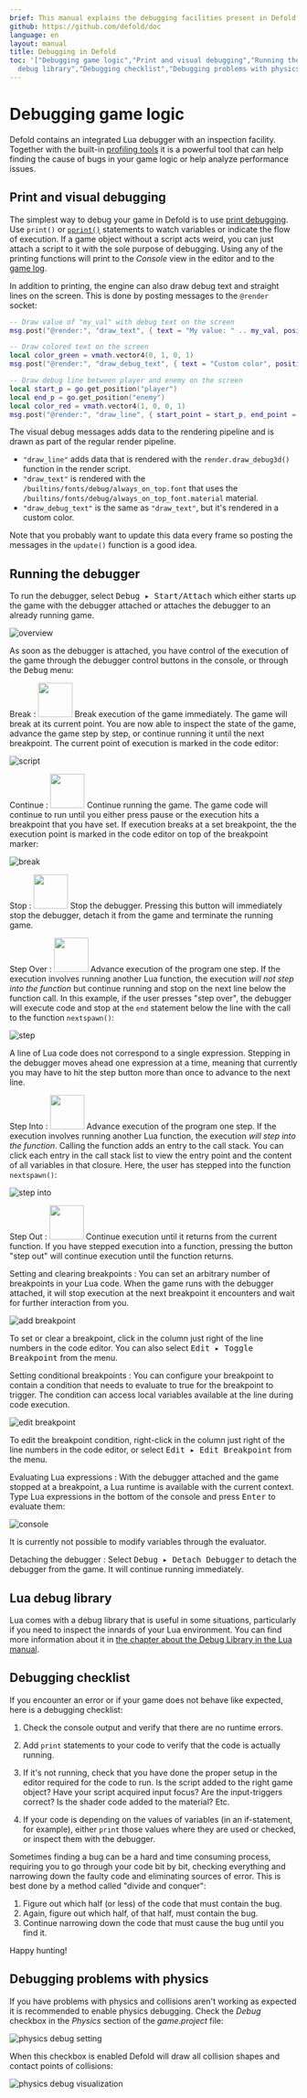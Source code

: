 ```yaml
---
brief: This manual explains the debugging facilities present in Defold.
github: https://github.com/defold/doc
language: en
layout: manual
title: Debugging in Defold
toc: '["Debugging game logic","Print and visual debugging","Running the debugger","Lua
  debug library","Debugging checklist","Debugging problems with physics"]'
---
```


# Debugging game logic

Defold contains an integrated Lua debugger with an inspection facility. Together with the built-in [profiling tools](/manuals/profiling) it is a powerful tool that can help finding the cause of bugs in your game logic or help analyze performance issues.

## Print and visual debugging

The simplest way to debug your game in Defold is to use [print debugging](http://en.wikipedia.org/wiki/Debugging#Techniques). Use `print()` or [`pprint()`](/ref/builtins#pprint) statements to watch variables or indicate the flow of execution. If a game object without a script acts weird, you can just attach a script to it with the sole purpose of debugging. Using any of the printing functions will print to the *Console* view in the editor and to the [game log](/manuals/debugging-game-and-system-logs).

In addition to printing, the engine can also draw debug text and straight lines on the screen. This is done by posting messages to the `@render` socket:

```lua
-- Draw value of "my_val" with debug text on the screen
msg.post("@render:", "draw_text", { text = "My value: " .. my_val, position = vmath.vector3(200, 200, 0) })

-- Draw colored text on the screen
local color_green = vmath.vector4(0, 1, 0, 1)
msg.post("@render:", "draw_debug_text", { text = "Custom color", position = vmath.vector3(200, 180, 0), color = color_green })

-- Draw debug line between player and enemy on the screen
local start_p = go.get_position("player")
local end_p = go.get_position("enemy")
local color_red = vmath.vector4(1, 0, 0, 1)
msg.post("@render:", "draw_line", { start_point = start_p, end_point = end_p, color = color_red })
```

The visual debug messages adds data to the rendering pipeline and is drawn as part of the regular render pipeline.

* `"draw_line"` adds data that is rendered with the `render.draw_debug3d()` function in the render script.
* `"draw_text"` is rendered with the `/builtins/fonts/debug/always_on_top.font` that uses the `/builtins/fonts/debug/always_on_top_font.material` material.
* `"draw_debug_text"` is the same as `"draw_text"`, but it's rendered in a custom color.

Note that you probably want to update this data every frame so posting the messages in the `update()` function is a good idea.

## Running the debugger

To run the debugger, select <kbd>Debug ▸ Start/Attach</kbd> which either starts up the game with the debugger attached or attaches the debugger to an already running game.

![overview](../images/debugging/overview.png)

As soon as the debugger is attached, you have control of the execution of the game through the debugger control buttons in the console, or through the <kbd>Debug</kbd> menu:

Break
: <img src='../images/debugging/pause.svg' width='60px'/>
  Break execution of the game immediately. The game will break at its current point. You are now able to inspect the state of the game, advance the game step by step, or continue running it until the next breakpoint. The current point of execution is marked in the code editor:

  ![script](../images/debugging/script.png)

Continue
: <img src='../images/debugging/play.svg' width='60px'/>
  Continue running the game. The game code will continue to run until you either press pause or the execution hits a breakpoint that you have set. If execution breaks at a set breakpoint, the the execution point is marked in the code editor on top of the breakpoint marker:

  ![break](../images/debugging/break.png)

Stop
: <img src='../images/debugging/stop.svg' width='60px'/>
  Stop the debugger. Pressing this button will immediately stop the debugger, detach it from the game and terminate the running game.

Step Over
: <img src='../images/debugging/step_over.svg' width='60px'/>
  Advance execution of the program one step. If the execution involves running another Lua function, the execution _will not step into the function_ but continue running and stop on the next line below the function call. In this example, if the user presses "step over", the debugger will execute code and stop at the `end` statement below the line with the call to the function `nextspawn()`:

  ![step](../images/debugging/step.png)

<div class='sidenote' markdown='1'>
A line of Lua code does not correspond to a single expression. Stepping in the debugger moves ahead one expression at a time, meaning that currently you may have to hit the step button more than once to advance to the next line.
</div>

Step Into
: <img src='../images/debugging/step_in.svg' width='60px'/>
  Advance execution of the program one step. If the execution involves running another Lua function, the execution _will step into the function_. Calling the function adds an entry to the call stack. You can click each entry in the call stack list to view the entry point and the content of all variables in that closure. Here, the user has stepped into the function `nextspawn()`:

  ![step into](../images/debugging/step_into.png)

Step Out
: <img src='../images/debugging/step_out.svg' width='60px'/>
  Continue execution until it returns from the current function. If you have stepped execution into a function, pressing the button "step out" will continue execution until the function returns.

Setting and clearing breakpoints
: You can set an arbitrary number of breakpoints in your Lua code. When the game runs with the debugger attached, it will stop execution at the next breakpoint it encounters and wait for further interaction from you.

  ![add breakpoint](../images/debugging/add_breakpoint.png)

  To set or clear a breakpoint, click in the column just right of the line numbers in the code editor. You can also select <kbd>Edit ▸ Toggle Breakpoint</kbd> from the menu.

Setting conditional breakpoints
: You can configure your breakpoint to contain a condition that needs to evaluate to true for the breakpoint to trigger. The condition can access local variables available at the line during code execution.

  ![edit breakpoint](../images/debugging/edit_breakpoint.png)

  To edit the breakpoint condition, right-click in the column just right of the line numbers in the code editor, or select <kbd>Edit ▸ Edit Breakpoint</kbd> from the menu.

Evaluating Lua expressions
: With the debugger attached and the game stopped at a breakpoint, a Lua runtime is available with the current context. Type Lua expressions in the bottom of the console and press <kbd>Enter</kbd> to evaluate them:

  ![console](../images/debugging/console.png)

  It is currently not possible to modify variables through the evaluator.

Detaching the debugger
: Select <kbd>Debug ▸ Detach Debugger</kbd> to detach the debugger from the game. It will continue running immediately.

## Lua debug library

Lua comes with a debug library that is useful in some situations, particularly if you need to inspect the innards of your Lua environment. You can find more information about it in [the chapter about the Debug Library in the Lua manual](http://www.lua.org/pil/contents.html#23).

## Debugging checklist

If you encounter an error or if your game does not behave like expected, here is a debugging checklist:

1. Check the console output and verify that there are no runtime errors.

2. Add `print` statements to your code to verify that the code is actually running.

3. If it's not running, check that you have done the proper setup in the editor required for the code to run. Is the script added to the right game object? Have your script acquired input focus? Are the input-triggers correct? Is the shader code added to the material? Etc.

4. If your code is depending on the values of variables (in an if-statement, for example), either `print` those values where they are used or checked, or inspect them with the debugger.

Sometimes finding a bug can be a hard and time consuming process, requiring you to go through your code bit by bit, checking everything and narrowing down the faulty code and eliminating sources of error. This is best done by a method called "divide and conquer":

1. Figure out which half (or less) of the code that must contain the bug.
2. Again, figure out which half, of that half, must contain the bug.
3. Continue narrowing down the code that must cause the bug until you find it.

Happy hunting!

## Debugging problems with physics

If you have problems with physics and collisions aren't working as expected it is recommended to enable physics debugging. Check the *Debug* checkbox in the *Physics* section of the *game.project* file:

![physics debug setting](../images/debugging/physics_debug_setting.png)

When this checkbox is enabled Defold will draw all collision shapes and contact points of collisions:

![physics debug visualization](../images/debugging/physics_debug_visualisation.png)